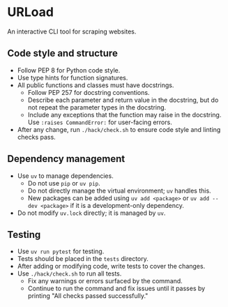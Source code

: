 # URLoad

An interactive CLI tool for scraping websites.

## Code style and structure

- Follow PEP 8 for Python code style.
- Use type hints for function signatures.
- All public functions and classes must have docstrings.
  - Follow PEP 257 for docstring conventions.
  - Describe each parameter and return value in the docstring, but do not
    repeat the parameter types in the docstring.
  - Include any exceptions that the function may raise in the docstring. Use
    `:raises CommandError:` for user-facing errors.
- After any change, run `./hack/check.sh` to ensure code style and linting
  checks pass.

## Dependency management

- Use `uv` to manage dependencies.
  - Do not use `pip` or `uv pip`.
  - Do not directly manage the virtual environment; `uv` handles this.
  - New packages can be added using `uv add <package>` or `uv add --dev
    <package>` if it is a development-only dependency.
- Do not modify `uv.lock` directly; it is managed by `uv`.

## Testing

- Use `uv run pytest` for testing.
- Tests should be placed in the `tests` directory.
- After adding or modifying code, write tests to cover the changes.
- Use `./hack/check.sh` to run all tests.
  - Fix any warnings or errors surfaced by the command.
  - Continue to run the command and fix issues until it passes by printing
    "All checks passed successfully."
